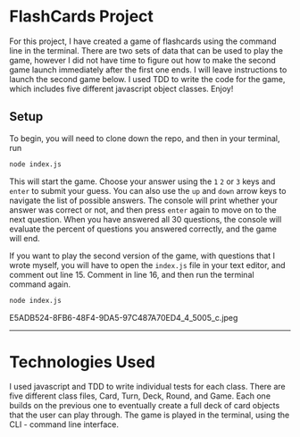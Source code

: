 # FlashCards Project

For this project, I have created a game of flashcards using the command line in the terminal.  There are two sets of data that can be used to play the game, however I did not have time to figure out how to make the second game launch immediately after the first one ends.  I will leave instructions to launch the second game below.  I used TDD to write the code for the game, which includes five different javascript object classes. Enjoy!

## Setup

To begin, you will need to clone down the repo, and then in your terminal, run

```bash
node index.js
```

This will start the game. Choose your answer using the `1` `2` or `3` keys and `enter` to submit your guess. You can also use the `up` and `down` arrow keys to navigate the list of possible answers. The console will print whether your answer was correct or not, and then press `enter` again to move on to the next question.  When you have answered all 30 questions, the console will evaluate the percent of questions you answered correctly, and the game will end.

If you want to play the second version of the game, with questions that I wrote myself, you will have to open the `index.js` file in your text editor, and comment out line 15.  Comment in line 16, and then run the terminal command again.

```bash
node index.js
```

E5ADB524-8FB6-48F4-9DA5-97C487A70ED4_4_5005_c.jpeg

---

# Technologies Used

I used javascript and TDD to write individual tests for each class.  There are five different class files, Card, Turn, Deck, Round, and Game.  Each one builds on the previous one to eventually create a full deck of card objects that the user can play through.  The game is played in the terminal, using the CLI - command line interface.

